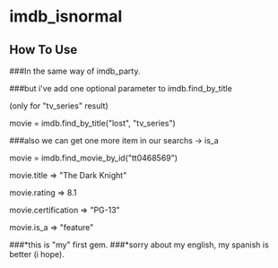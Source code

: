 # imdb_isnormal

## How To Use

###In the same way of imdb_party.
	
###but i've add one optional parameter to imdb.find_by_title
	
(only for "tv_series" result)
	
movie = imdb.find_by_title("lost", "tv_series") 		
	
###also we can get one more item in our searchs -> is_a
	
movie = imdb.find_movie_by_id("tt0468569")

movie.title => "The Dark Knight"

movie.rating => 8.1

movie.certification => "PG-13"

movie.is_a => "feature"

###*this is "my" first gem. 
###*sorry about my english, my spanish is better (i hope).